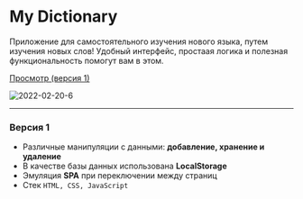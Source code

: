 # My Dictionary

Приложение для самостоятельного изучения нового языка, путем изучения новых слов!
Удобный интерфейс, простаая логика и полезная функциональность помогут вам в этом.

[Просмотр (версия 1)](https://rasuliazamat.github.io/mydictionary/)

<img src="https://i.ibb.co/zfCzgs7/2022-02-20-6.png" alt="2022-02-20-6" border="0">

----------

### Версия 1

-   Различные манипуляции c данными: **добавление, хранение и удалениe**
-   В качестве базы данных использована **LocalStorage**
-   Эмуляция **SPA** при переключении между страниц
-   Стек `HTML, CSS, JavaScript`
